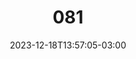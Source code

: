 ---
title: "081"
date: 2023-12-18T13:57:05-03:00
draft: false
autorias: ["Guilherme Vieira"]
plataformas: ["Python, p5•js"]
descricao: "Cria uma lista de 100 IP únicos com sua relação geoespacial. Para cada valor da contagem, exibe um número de IP da lista com um mapa da sua localização aproximada na superfície da terra ao fundo."
autorias_url: ["https://guilhermevieira.info"]
url: "/formas/081"
---
